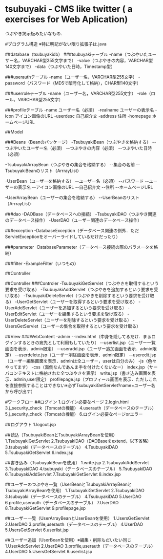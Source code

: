 ﻿tsubuyaki - CMS like twitter ( a exercises for Web Aplication)
=====
つぶやき掲示板みたいなもの．

#プログラム構造
※特に明記がない限り拡張子は.java

##database（tsubuyakidb）
###tsubuyakiテーブル
-name（つぶやいたユーザー名，VARCHAR型255文字まで）
-value（つぶやきの内容，VARCHAR型140文字まで）
-data（つぶやいた日時，Timestamp型）

###userauthテーブル
-name（ユーザー名，VARCHAR型255文字）
-password（パスワード（MD5で暗号化して格納），CHAR型140文字）

###userroleテーブル
-name（ユーザー名，VARCHAR型255文字）
-role（ロール，VARCHAR型255文字）

###profileテーブル
-name		ユーザー名（必須）
-realname	ユーザーの表示名
-icon		アイコン画像のURL
-userdesc		自己紹介文
-address		住所
-homepage	ホームページURL

##Model

###Beans（Beanのパッケージ）
-TsubuyakiBean（つぶやきを格納する）
--つぶやいたユーザー名（必須）
--つぶやきの内容（必須）
--つぶやいた日時（必須）

-TsubuyakiArrayBean（つぶやきの集合を格納する）
--集合の名前
--TsubuyakiBeanのリスト（ArrrayList）

-UserBean（ユーザーを格納する）
--ユーザー名（必須）
--パスワード
--ユーザーの表示名
--アイコン画像のURL
--自己紹介文
--住所
--ホームページURL

-UserArrayBean（ユーザーの集合を格納する）
--UserBeanのリスト（ArrrayList）

###dao
-DAOBase（データベースへの接続）
-TsubuyakiDAO（つぶやき関連のデータベース操作）
-UserDAO（ユーザー関連のデータベース操作）

###exception
-DatabaseException（データベース関連の例外．ただServletExceptionをオーバーライドしているだけだったり）

###parameter
-DatabaseParameter（データベース接続の際のパラメータを格納）

###filter
-ExampleFilter（いつもの）

##Controller

##Controller
###Controler
-TsubuyakiGetServlet（つぶやきを取得するという要求を受け取る）
-TsubuyakiAddServlet（つぶやきを追加するという要求を受け取る）
-TsubuyakiDeleteServlet（つぶやきを削除するという要求を受け取る）
-UserGetServlet（ユーザーを取得するという要求を受け取る）
-UserAddServlet（ユーザーを追加するという要求を受け取る）
-UserEditServlet（ユーザーを編集するという要求を受け取る）
-UserDeleteServlet（ユーザーを削除するという要求を受け取る）
-UsersGetServlet（ユーザーの集合を取得するという要求を受け取る）

##View
###WebContent
-admin
--index.html（中身を隠してるだけ．まぁログインするときの宛先として利用もしていたり）
--userlist.jsp（ユーザー一覧画面を表示．admin限定）
--useradd.jsp（ユーザー追加画面を表示．admin限定）
--userdelete.jsp（ユーザー削除画面を表示．admin限定）
--useredit.jsp（ユーザー編集画面を表示．adminは全ユーザー，userは自分のみ）
-js（色々やってます）
-css（面倒なんであんま手を付けたくないなー）
index.jsp（サーバコンテキストに格納された全つぶやきを表示）
write.jsp（書き込み画面を表示．admin,user限定）
profilepage.jsp（プロフィール画面を表示．ただしこれを直接参照することはできない※必ずTsubuyakiGetServlet?name=ユーザー名から呼び出す）

#ワークフロー
##ログイン
1.ログイン必要なページ
2.login.html
3.j_security_check（Tomcatの機能）
4.userauth（データベースのテーブル）
5.j_security_check（Tomcatの機能）
6.ログイン必要なページorエラー

##ログアウト
1.logout.jsp

##読込（TsubuyakiBeanとTsubuyakiArrayBeanを使用）
1.TsubuyakiGetServlet
2.TsubuyakiDAO（DAOBaseをextend，以下省略）
3.tsubuyaki（データベースのテーブル）
4.TsubuyakiDAO
5.TsubuyakiGetServlet
6.index.jsp

##書き込み（TsubuyakiBeanを使用）
1.write.jsp
2.TsubuyakiAddServlet
3.TsubuyakiDAO
4.tsubuyaki（データベースのテーブル）
5.TsubuyakiDAO
6.TsubuyakiAddServlet
7.TsubuyakiGetServlet
8.index.jsp

##ユーザーのつぶやき一覧（UserBeanとTsubuyakiArrayBeanとTsubuyakiArrayBeanを使用）
1.TsubuyakiGetServlet
2.TsubuyakiDAO
3.tsubuyaki（データベースのテーブル）
4.TsubuyakiDAO
5.UserDAO
6.profile,userauth（データベースのテーブル）
7.UserDAO
8.TsubuyakiGetServlet
9.profilepage.jsp

##ユーザー一覧（UserArrayBeanとUserBeanを使用）
1.UsersGetServlet
2.UserDAO
3.profile,userauth（データベースのテーブル）
4.UserDAO
5.UsersGetServlet
6.userlist.jsp

##ユーザー追加（UserBeanを使用）※編集・削除もだいたい同じ
1.UserAddServlet
2.UserDAO
3.profile,userauth（データベースのテーブル）
4.UserDAO
5.UsersGetServlet
6.userlist.jsp